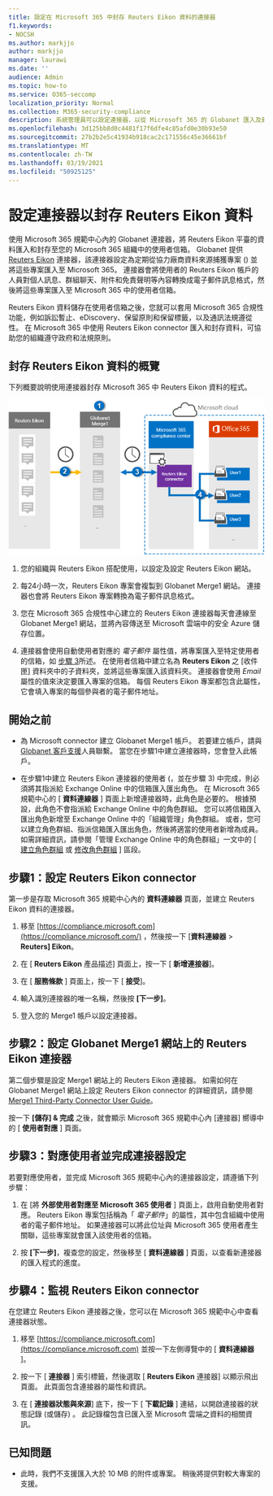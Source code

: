 ```yaml
---
title: 設定在 Microsoft 365 中封存 Reuters Eikon 資料的連接器
f1.keywords:
- NOCSH
ms.author: markjjo
author: markjjo
manager: laurawi
ms.date: ''
audience: Admin
ms.topic: how-to
ms.service: O365-seccomp
localization_priority: Normal
ms.collection: M365-security-compliance
description: 系統管理員可以設定連接器，以從 Microsoft 365 的 Globanet 匯入及封存 Reuters Eikon 資料。 此連接器可讓您在 Microsoft 365 中封存協力廠商資料來源的資料。 封存此資料之後，您可以使用合規性功能（例如法律封存、內容搜尋及保留原則）來管理協力廠商資料。
ms.openlocfilehash: 3d125bb8d0c4481f17f6dfe4c85afd0e30b93e50
ms.sourcegitcommit: 27b2b2e5c41934b918cac2c171556c45e36661bf
ms.translationtype: MT
ms.contentlocale: zh-TW
ms.lasthandoff: 03/19/2021
ms.locfileid: "50925125"
---
```

# <a name="set-up-a-connector-to-archive-reuters-eikon-data"></a>設定連接器以封存 Reuters Eikon 資料

使用 Microsoft 365 規範中心內的 Globanet 連接器，將 Reuters Eikon 平臺的資料匯入和封存至您的 Microsoft 365 組織中的使用者信箱。 Globanet 提供 [Reuters Eikon](https://globanet.com/eikon/) 連接器，該連接器設定為定期從協力廠商資料來源捕獲專案 () 並將這些專案匯入至 Microsoft 365。 連接器會將使用者的 Reuters Eikon 帳戶的人員對個人訊息、群組聊天、附件和免責聲明等內容轉換成電子郵件訊息格式，然後將這些專案匯入至 Microsoft 365 中的使用者信箱。

Reuters Eikon 資料儲存在使用者信箱之後，您就可以套用 Microsoft 365 合規性功能，例如訴訟暫止、eDiscovery、保留原則和保留標籤，以及通訊法規遵從性。 在 Microsoft 365 中使用 Reuters Eikon connector 匯入和封存資料，可協助您的組織遵守政府和法規原則。

## <a name="overview-of-archiving-reuters-eikon-data"></a>封存 Reuters Eikon 資料的概覽

下列概要說明使用連接器封存 Microsoft 365 中 Reuters Eikon 資料的程式。

![Reuters Eikon 資料的封存工作流程](../media/ReutersEikonConnectorWorkflow.png)

1. 您的組織與 Reuters Eikon 搭配使用，以設定及設定 Reuters Eikon 網站。

2. 每24小時一次，Reuters Eikon 專案會複製到 Globanet Merge1 網站。 連接器也會將 Reuters Eikon 專案轉換為電子郵件訊息格式。

3. 您在 Microsoft 365 合規性中心建立的 Reuters Eikon 連接器每天會連線至 Globanet Merge1 網站，並將內容傳送至 Microsoft 雲端中的安全 Azure 儲存位置。

4. 連接器會使用自動使用者對應的 *電子郵件* 屬性值，將專案匯入至特定使用者的信箱，如 [步驟 3](#step-3-map-users-and-complete-the-connector-setup)所述。 在使用者信箱中建立名為 **Reuters Eikon** 之 [收件匣] 資料夾中的子資料夾，並將這些專案匯入該資料夾。 連接器會使用 *Email* 屬性的值來決定要匯入專案的信箱。 每個 Reuters Eikon 專案都包含此屬性，它會填入專案的每個參與者的電子郵件地址。

## <a name="before-you-begin"></a>開始之前

- 為 Microsoft connector 建立 Globanet Merge1 帳戶。 若要建立帳戶，請與 [Globanet 客戶支援](https://globanet.com/ms-connectors-contact)人員聯繫。 當您在步驟1中建立連接器時，您會登入此帳戶。

- 在步驟1中建立 Reuters Eikon 連接器的使用者 (，並在步驟 3) 中完成，則必須將其指派給 Exchange Online 中的信箱匯入匯出角色。 在 Microsoft 365 規範中心的 [ **資料連線器** ] 頁面上新增連接器時，此角色是必要的。 根據預設，此角色不會指派給 Exchange Online 中的角色群組。 您可以將信箱匯入匯出角色新增至 Exchange Online 中的「組織管理」角色群組。 或者，您可以建立角色群組、指派信箱匯入匯出角色，然後將適當的使用者新增為成員。 如需詳細資訊，請參閱「管理 Exchange Online 中的角色群組」一文中的 [ [建立角色群組](/Exchange/permissions-exo/role-groups#create-role-groups) 或 [修改角色群組](/Exchange/permissions-exo/role-groups#modify-role-groups) ] 區段。

## <a name="step-1-set-up-the-reuters-eikon-connector"></a>步驟1：設定 Reuters Eikon connector

第一步是存取 Microsoft 365 規範中心內的 **資料連線器** 頁面，並建立 Reuters Eikon 資料的連接器。

1. 移至 [https://compliance.microsoft.com](https://compliance.microsoft.com/) ，然後按一下 [**資料連線器**  >  **Reuters] Eikon**。

2. 在 [ **Reuters Eikon** 產品描述] 頁面上，按一下 [ **新增連接器**]。

3. 在 [ **服務條款** ] 頁面上，按一下 [ **接受**]。

4. 輸入識別連接器的唯一名稱，然後按 **[下一步]**。

5. 登入您的 Merge1 帳戶以設定連接器。

## <a name="step-2-configure-the-reuters-eikon-connector-on-the-globanet-merge1-site"></a>步驟2：設定 Globanet Merge1 網站上的 Reuters Eikon 連接器

第二個步驟是設定 Merge1 網站上的 Reuters Eikon 連接器。 如需如何在 Globanet Merge1 網站上設定 Reuters Eikon connector 的詳細資訊，請參閱 [Merge1 Third-Party Connector User Guide](https://docs.ms.merge1.globanetportal.com/Merge1%20Third-Party%20Connectors%20Reuters%20Eikon%20User%20Guide%20.pdf)。

按一下 **[儲存] & 完成** 之後，就會顯示 Microsoft 365 規範中心內 [連接器] 嚮導中的 [ **使用者對應** ] 頁面。

## <a name="step-3-map-users-and-complete-the-connector-setup"></a>步驟3：對應使用者並完成連接器設定

若要對應使用者，並完成 Microsoft 365 規範中心內的連接器設定，請遵循下列步驟：

1. 在 [將 **外部使用者對應至 Microsoft 365 使用者** ] 頁面上，啟用自動使用者對應。 Reuters Eikon 專案包括稱為「 *電子郵件*」的屬性，其中包含組織中使用者的電子郵件地址。 如果連接器可以將此位址與 Microsoft 365 使用者產生關聯，這些專案就會匯入該使用者的信箱。

2. 按 **[下一步]**，複查您的設定，然後移至 [ **資料連線器** ] 頁面，以查看新連接器的匯入程式的進度。

## <a name="step-4-monitor-the-reuters-eikon-connector"></a>步驟4：監視 Reuters Eikon connector

在您建立 Reuters Eikon 連接器之後，您可以在 Microsoft 365 規範中心中查看連接器狀態。

1. 移至 [https://compliance.microsoft.com](https://compliance.microsoft.com) 並按一下左側導覽中的 [ **資料連線器** ]。

2. 按一下 [ **連接器** ] 索引標籤，然後選取 [ **Reuters Eikon** 連接器] 以顯示飛出頁面。 此頁面包含連接器的屬性和資訊。

3. 在 [ **連接器狀態與來源**] 底下，按一下 [ **下載記錄** ] 連結，以開啟連接器的狀態記錄 (或儲存) 。 此記錄檔包含已匯入至 Microsoft 雲端之資料的相關資訊。

## <a name="known-issues"></a>已知問題

- 此時，我們不支援匯入大於 10 MB 的附件或專案。 稍後將提供對較大專案的支援。